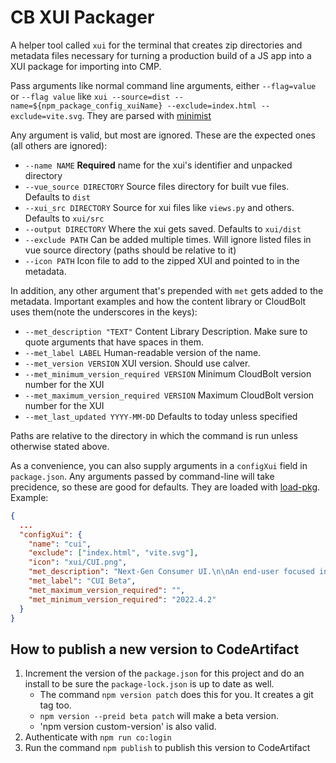 # CB XUI Packager

A helper tool called `xui` for the terminal that creates zip directories and metadata files necessary for turning a production build of a JS app into a XUI package for importing into CMP.

Pass arguments like normal command line arguments, either `--flag=value` or `--flag value` like `xui --source=dist --name=${npm_package_config_xuiName} --exclude=index.html --exclude=vite.svg`. They are parsed with [minimist](https://www.npmjs.com/package/minimist)

Any argument is valid, but most are ignored. These are the expected ones (all others are ignored):

- `--name NAME` **Required** name for the xui's identifier and unpacked directory
- `--vue_source DIRECTORY` Source files directory for built vue files. Defaults to `dist`
- `--xui_src DIRECTORY` Source for xui files like `views.py` and others. Defaults to `xui/src`
- `--output DIRECTORY` Where the xui gets saved. Defaults to `xui/dist`
- `--exclude PATH` Can be added multiple times. Will ignore listed files in vue source directory (paths should be relative to it)
- `--icon PATH` Icon file to add to the zipped XUI and pointed to in the metadata.

In addition, any other argument that's prepended with `met` gets added to the metadata. Important examples and how the content library or CloudBolt uses them(note the underscores in the keys):

- `--met_description "TEXT"` Content Library Description. Make sure to quote arguments that have spaces in them.
- `--met_label LABEL` Human-readable version of the name.
- `--met_version VERSION` XUI version. Should use calver.
- `--met_minimum_version_required VERSION` Minimum CloudBolt version number for the XUI
- `--met_maximum_version_required VERSION` Maximum CloudBolt version number for the XUI
- `--met_last_updated YYYY-MM-DD` Defaults to today unless specified

Paths are relative to the directory in which the command is run unless otherwise stated above.

As a convenience, you can also supply arguments in a `configXui` field in `package.json`. Any arguments passed by command-line will take precidence, so these are good for defaults. They are loaded with [load-pkg](https://www.npmjs.com/package/load-pkg). Example:

```json
{
  ...
  "configXui": {
    "name": "cui",
    "exclude": ["index.html", "vite.svg"],
    "icon": "xui/CUI.png",
    "met_description": "Next-Gen Consumer UI.\n\nAn end-user focused interface that brings a modern, responsive, snappy experience to CloudBolt's best-in-class functionality.\n\nCurrently in BETA.",
    "met_label": "CUI Beta",
    "met_maximum_version_required": "",
    "met_minimum_version_required": "2022.4.2"
  }
}
```

## How to publish a new version to CodeArtifact

1. Increment the version of the `package.json` for this project and do an install to be sure the `package-lock.json` is up to date as well.
   - The command `npm version patch` does this for you. It creates a git tag too.
   - `npm version --preid beta patch` will make a beta version.
   - 'npm version custom-version' is also valid.
1. Authenticate with `npm run co:login`
1. Run the command `npm publish` to publish this version to CodeArtifact

